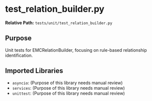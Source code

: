 # test_relation_builder.py

**Relative Path:** `tests/unit/test_relation_builder.py`

## Purpose

Unit tests for EMCRelationBuilder, focusing on rule-based relationship identification.

## Imported Libraries

- `asyncio`: (Purpose of this library needs manual review)
- `services`: (Purpose of this library needs manual review)
- `unittest`: (Purpose of this library needs manual review)
